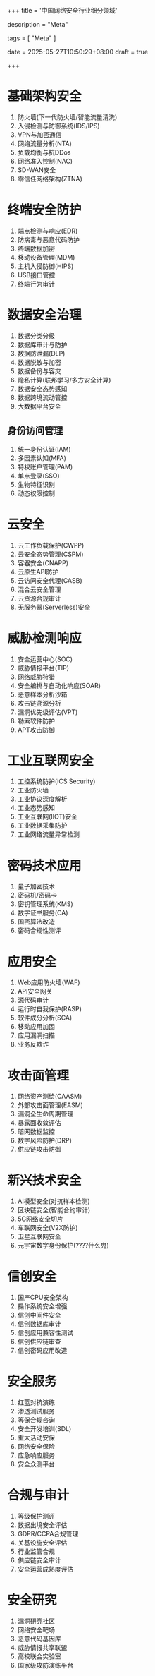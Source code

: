 +++
title = '中国网络安全行业细分领域'

description = "Meta"

tags = [ "Meta" ]

date = 2025-05-27T10:50:29+08:00
draft = true

+++

# 基础架构安全

1. 防火墙(下一代防火墙/智能流量清洗)
2. 入侵检测与防御系统(IDS/IPS)
3. VPN与加密通信
4. 网络流量分析(NTA)
5. 负载均衡与抗DDos
6. 网络准入控制(NAC)
7. SD-WAN安全
8. 零信任网络架构(ZTNA)

# 终端安全防护

1. 端点检测与响应(EDR)
2. 防病毒与恶意代码防护
3. 终端数据加密
4. 移动设备管理(MDM)
5. 主机入侵防御(HIPS)
6. USB接口管控
7. 终端行为审计

# 数据安全治理

1. 数据分类分级
2. 数据库审计与防护
3. 数据防泄漏(DLP)
4. 数据脱敏与加密
5. 数据备份与容灾
6. 隐私计算(联邦学习/多方安全计算)
7. 数据安全态势感知
8. 数据跨境流动管控
9. 大数据平台安全

## 身份访问管理

1. 统一身份认证(IAM)
2. 多因素认知(MFA)
3. 特权账户管理(PAM)
4. 单点登录(SSO)
5. 生物特征识别
6. 动态权限控制

# 云安全

1. 云工作负载保护(CWPP)
2. 云安全态势管理(CSPM)
3. 容器安全(CNAPP)
4. 云原生API防护
5. 云访问安全代理(CASB)
6. 混合云安全管理
7. 云资源合规审计
8. 无服务器(Serverless)安全

# 威胁检测响应

1. 安全运营中心(SOC)
2. 威胁情报平台(TIP)
3. 网络威胁狩猎
4. 安全编排与自动化响应(SOAR)
5. 恶意样本分析沙箱
6. 攻击链溯源分析
7. 漏洞优先级评估(VPT)
8. 勒索软件防护
9. APT攻击防御

# 工业互联网安全

1. 工控系统防护(ICS Security)
2. 工业防火墙
3. 工业协议深度解析
4. 工业态势感知
5. 工业互联网(IIOT)安全
6. 工业数据采集防护
7. 工业网络流量异常检测

# 密码技术应用

1. 量子加密技术
2. 密码机/密码卡
3. 密钥管理系统(KMS)
4. 数字证书服务(CA)
5. 国密算法改造
6. 密码合规性测评

# 应用安全

1. Web应用防火墙(WAF)
2. API安全网关
3. 源代码审计
4. 运行时自我保护(RASP)
5. 软件成分分析(SCA)
6. 移动应用加固
7. 应用漏洞扫描
8. 业务反欺诈

# 攻击面管理

1. 网络资产测绘(CAASM)
2. 外部攻击面管理(EASM)
3. 漏洞全生命周期管理
4. 暴露面收敛评估
5. 暗网数据监控
6. 数字风险防护(DRP)
7. 供应链攻击防御

# 新兴技术安全

1. AI模型安全(对抗样本检测)
2. 区块链安全(智能合约审计)
3. 5G网络安全切片
4. 车联网安全(V2X防护)
5. 卫星互联网安全
6. 元宇宙数字身份保护(????什么鬼)

# 信创安全

1. 国产CPU安全架构
2. 操作系统安全增强
3. 信创中间件安全
4. 信创数据库审计
5. 信创应用兼容性测试
6. 信创供应链审查
7. 信创密码应用改造

# 安全服务

1. 红蓝对抗演练
2. 渗透测试服务
3. 等保合规咨询
4. 安全开发培训(SDL)
5. 重大活动安保
6. 网络安全保险
7. 应急响应服务
8. 安全众测平台

# 合规与审计

1. 等级保护测评
2. 数据出境安全评估
3. GDPR/CCPA合规管理
4. 关基设施安全评估
5. 行业监管合规
6. 供应链安全审计
7. 安全运营成熟度评估

# 安全研究

1. 漏洞研究社区
2. 网络安全靶场
3. 恶意代码基因库
4. 威胁情报共享联盟
5. 高校联合实验室
6. 国家级攻防演练平台
